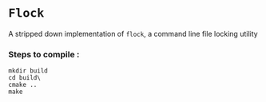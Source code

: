 # `Flock`

A stripped down implementation of ```flock```, a command line file locking utility

### Steps to compile : 
```
mkdir build
cd build\
cmake ..
make
```
